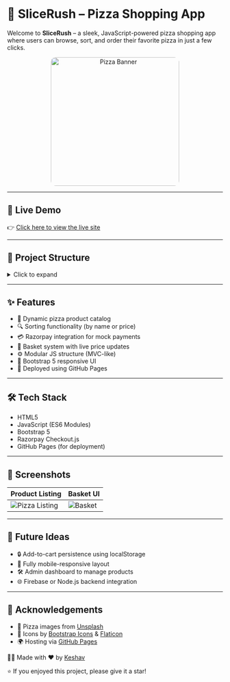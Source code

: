 # 🍕 SliceRush – Pizza Shopping App

Welcome to **SliceRush** – a sleek, JavaScript-powered pizza shopping app where users can browse, sort, and order their favorite pizza in just a few clicks.

<p align="center">
  <img src="https://images.unsplash.com/photo-1534308983496-4fabb1a015ee?q=80&w=1176&auto=format&fit=crop&ixlib=rb-4.1.0&ixid=M3wxMjA3fDB8MHxwaG90by1wYWdlfHx8fGVufDB8fHx8fA%3D%3D"
       alt="Pizza Banner" width="300" style="border-radius: 12px;" />
</p>


---

## 🚀 Live Demo

👉 [Click here to view the live site](https://keshav-codess.github.io/Pizza-Shoping/)

---

## 📁 Project Structure

<details>
<summary>Click to expand</summary>

<pre>
Pizza-Shoping/
├── index.html
└── scripts/
    ├── controllers/
    │   └── product-controller.js
    ├── models/
    ├── services/
    │   └── payment.js
    └── utils/
</pre>

</details>


---

## ✨ Features

- 🍕 Dynamic pizza product catalog
- 🔍 Sorting functionality (by name or price)
- 💳 Razorpay integration for mock payments
- 🛒 Basket system with live price updates
- ⚙️ Modular JS structure (MVC-like)
- 🎨 Bootstrap 5 responsive UI
- 🚀 Deployed using GitHub Pages

---

## 🛠 Tech Stack

- HTML5  
- JavaScript (ES6 Modules)  
- Bootstrap 5  
- Razorpay Checkout.js  
- GitHub Pages (for deployment)

---

## 📸 Screenshots

| Product Listing | Basket UI |
|-----------------|-----------|
| ![Pizza Listing](https://i.imgur.com/VxzV2yo.png) | ![Basket](https://i.imgur.com/k8Ig0uy.png) |

---


## 🧠 Future Ideas

- 🔒 Add-to-cart persistence using localStorage
- 📱 Fully mobile-responsive layout
- 🛠️ Admin dashboard to manage products
- 🌐 Firebase or Node.js backend integration

---

## 🙌 Acknowledgements

- 🍕 Pizza images from [Unsplash](https://unsplash.com/)
- 🎨 Icons by [Bootstrap Icons](https://icons.getbootstrap.com/) & [Flaticon](https://www.flaticon.com/)
- 🌍 Hosting via [GitHub Pages](https://pages.github.com/)

👨‍💻 Made with ❤️ by [Keshav](https://github.com/keshav-codess)




⭐ If you enjoyed this project, please give it a star!
